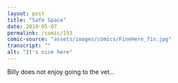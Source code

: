 ```yaml
---
layout: post
title: "Safe Space"
date: 2019-05-07
permalink: /comic/153
comic-source: "assets/images/comics/FineHere_fin.jpg"
transcript: ""
alt: "It's nice here"
---
```


Billy does not enjoy going to the vet...
